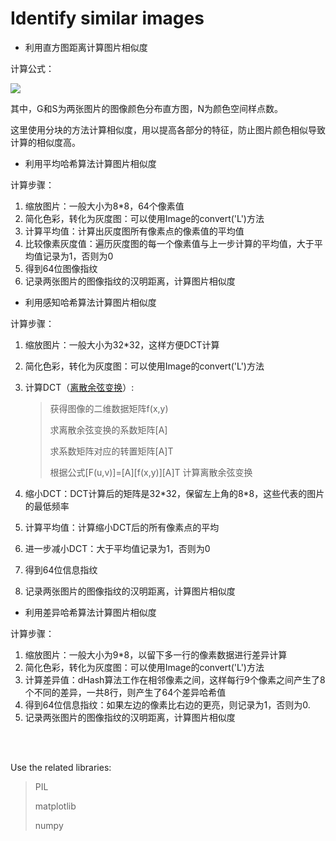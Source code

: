 # Identify similar images

- 利用直方图距离计算图片相似度

计算公式：

<img src="http://chart.googleapis.com/chart?cht=tx&chl=Sim(G,S)=\frac{1}{N}\sum_{i=1}^{N}{(1-\frac{|g_i-s_i|}{Max(g_i,s_i)})}" style="border:none;">

其中，G和S为两张图片的图像颜色分布直方图，N为颜色空间样点数。

这里使用分块的方法计算相似度，用以提高各部分的特征，防止图片颜色相似导致计算的相似度高。

- 利用平均哈希算法计算图片相似度

计算步骤：

1. 缩放图片：一般大小为8*8，64个像素值
2. 简化色彩，转化为灰度图：可以使用Image的convert('L')方法
3. 计算平均值：计算出灰度图所有像素点的像素值的平均值
4. 比较像素灰度值：遍历灰度图的每一个像素值与上一步计算的平均值，大于平均值记录为1，否则为0
5. 得到64位图像指纹
6. 记录两张图片的图像指纹的汉明距离，计算图片相似度

- 利用感知哈希算法计算图片相似度

计算步骤：

1. 缩放图片：一般大小为32*32，这样方便DCT计算
2. 简化色彩，转化为灰度图：可以使用Image的convert('L')方法
3. 计算DCT（[离散余弦变换](https://en.wikipedia.org/wiki/Discrete_cosine_transform)）:
    > 获得图像的二维数据矩阵f(x,y)
    >
    > 求离散余弦变换的系数矩阵[A]
    >
    > 求系数矩阵对应的转置矩阵[A]T
    >
    > 根据公式[F(u,v)]=[A][f(x,y)][A]T 计算离散余弦变换

4. 缩小DCT：DCT计算后的矩阵是32\*32，保留左上角的8\*8，这些代表的图片的最低频率
5. 计算平均值：计算缩小DCT后的所有像素点的平均
6. 进一步减小DCT：大于平均值记录为1，否则为0
7. 得到64位信息指纹
8. 记录两张图片的图像指纹的汉明距离，计算图片相似度

- 利用差异哈希算法计算图片相似度

计算步骤：

1. 缩放图片：一般大小为9*8，以留下多一行的像素数据进行差异计算
2. 简化色彩，转化为灰度图：可以使用Image的convert('L')方法
3. 计算差异值：dHash算法工作在相邻像素之间，这样每行9个像素之间产生了8个不同的差异，一共8行，则产生了64个差异哈希值
4. 得到64位信息指纹：如果左边的像素比右边的更亮，则记录为1，否则为0.
5. 记录两张图片的图像指纹的汉明距离，计算图片相似度

<br><br>

Use the related libraries:
>
> PIL
>
> matplotlib
>
> numpy
